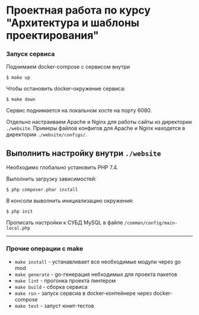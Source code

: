 # Проектная работа по курсу "Архитектура и шаблоны проектирования"

### Запуск сервиса
Поднимаем docker-compose с сервисом внутри
```shell script
$ make up
```

Чтобы остановить docker-окружение сервиса:
```shell script
$ make down
```

Сервис поднимается на локальном хосте на порту 6080.

Отдельно настраиваем Apache и Nginx для работы сайты из директории `./website`. Примеры файлов конфигов для Apache и Nginx находятся в директории `./website/configs/`.

## Выполнить настройку внутри `./website`
Необходимо глобально установить PHP 7.4.

Выполнить загрузку зависимостей:
```shell script
$ php composer.phar install
```

В консоли выволнить инициализацию окружения:
```shell script
$ php init
```

Прописать настройки к СУБД MySQL в файле `/common/config/main-local.php`

---

### Прочие операции с make
- `make install` - устанавливает все необходимые модули через go mod
- `make generate` - go-генерация небходимых для проекта пакетов
- `make lint` - прогонка проекта линтером
- `make build` - сборка сервиса
- `make run` - запуск сервсиа в docker-контейнере через docker-compose
- `make test` - запуст юнит-тестов
